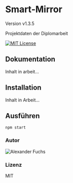 # Smart-Mirror
Version v1.3.5


Projektdaten der Diplomarbeit


[![MIT License](https://img.shields.io/github/license/mashape/apistatus.svg?maxAge=2592000)](https://github.com/fuchsalex/Smart-Mirror/blob/master/LICENSE)



## Dokumentation

Inhalt in arbeit...


## Installation

Inhalt in Arbeit...

## Ausführen
    npm start


### Autor
![Alexander Fuchs](https://github.com/fuchsalex)

### Lizenz
MIT
